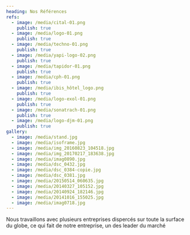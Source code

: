 ```yaml
---
heading: Nos Références
refs:
  - image: /media/cital-01.png
    publish: true
  - image: /media/logo-01.png
    publish: true
  - image: /media/techno-01.png
    publish: true
  - image: /media/yapi-logo-02.png
    publish: true
  - image: /media/tapidor-01.png
    publish: true
  - image: /media/cph-01.png
    publish: true
  - image: /media/ibis_hôtel_logo.png
    publish: true
  - image: /media/logo-exol-01.png
    publish: true
  - image: /media/sonatrach-01.png
    publish: true
  - image: /media/logo-djm-01.png
    publish: true
gallery:
  - image: /media/stand.jpg
  - image: /media/isoframe.jpg
  - image: /media/img_20160823_104518.jpg
  - image: /media/img_20170217_183638.jpg
  - image: /media/imag0890.jpg
  - image: /media/dsc_0432.jpg
  - image: /media/dsc_0384-copie.jpg
  - image: /media/dsc_0381.jpg
  - image: /media/20150514_060635.jpg
  - image: /media/20140327_105152.jpg
  - image: /media/20140924_182146.jpg
  - image: /media/20141016_155025.jpg
  - image: /media/imag0718.jpg
---
```

Nous travaillons avec plusieurs entreprises dispercés sur toute la surface du globe, ce qui fait de notre entreprise, un des leader du marché
